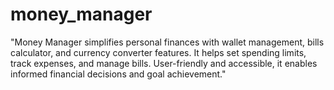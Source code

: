 # money_manager
"Money Manager simplifies personal finances with wallet management, bills calculator, and currency converter features. It helps set spending limits, track expenses, and manage bills. User-friendly and accessible, it enables informed financial decisions and goal achievement."
